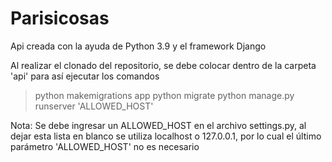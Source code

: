 # Parisicosas

Api creada con la ayuda de Python 3.9 y el framework Django

Al realizar el clonado del repositorio, se debe colocar dentro de la carpeta 'api' para así ejecutar los comandos
> python makemigrations app
> python migrate
> python manage.py runserver 'ALLOWED_HOST'

Nota: Se debe ingresar un ALLOWED_HOST en el archivo settings.py, al dejar esta lista en blanco se utiliza localhost o 127.0.0.1, por lo cual el último parámetro 'ALLOWED_HOST' no es necesario


